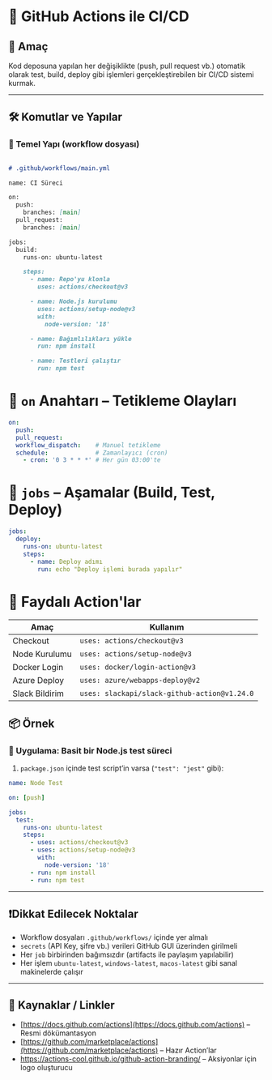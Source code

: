 # 🤖 GitHub Actions ile CI/CD

## 🧠 Amaç

Kod deposuna yapılan her değişiklikte (push, pull request vb.) otomatik olarak test, build, deploy gibi işlemleri gerçekleştirebilen bir CI/CD sistemi kurmak.

---

## 🛠️ Komutlar ve Yapılar

### 🔹 Temel Yapı (workflow dosyası)

```markdown

# .github/workflows/main.yml

name: CI Süreci

on:
  push:
    branches: [main]
  pull_request:
    branches: [main]

jobs:
  build:
    runs-on: ubuntu-latest

    steps:
      - name: Repo'yu klonla
        uses: actions/checkout@v3

      - name: Node.js kurulumu
        uses: actions/setup-node@v3
        with:
          node-version: '18'

      - name: Bağımlılıkları yükle
        run: npm install

      - name: Testleri çalıştır
        run: npm test
```
# 🔹 `on` Anahtarı – Tetikleme Olayları
```yaml
on:
  push:
  pull_request:
  workflow_dispatch:    # Manuel tetikleme
  schedule:             # Zamanlayıcı (cron)
    - cron: '0 3 * * *' # Her gün 03:00'te
```
# 🔹 `jobs` – Aşamalar (Build, Test, Deploy)

```yaml
jobs:
  deploy:
    runs-on: ubuntu-latest
    steps:
      - name: Deploy adımı
        run: echo "Deploy işlemi burada yapılır"
```
# 🔹 Faydalı Action'lar
| Amaç           | Kullanım                                     |
| -------------- | -------------------------------------------- |
| Checkout       | `uses: actions/checkout@v3`                  |
| Node Kurulumu  | `uses: actions/setup-node@v3`                |
| Docker Login   | `uses: docker/login-action@v3`               |
| Azure Deploy   | `uses: azure/webapps-deploy@v2`              |
| Slack Bildirim | `uses: slackapi/slack-github-action@v1.24.0` |
## 📦 Örnek

### 📘 Uygulama: Basit bir Node.js test süreci

1. `package.json` içinde test script’in varsa (`"test": "jest"` gibi):

```yaml
name: Node Test

on: [push]

jobs:
  test:
    runs-on: ubuntu-latest
    steps:
      - uses: actions/checkout@v3
      - uses: actions/setup-node@v3
        with:
          node-version: '18'
      - run: npm install
      - run: npm test
```


---

## ❗️Dikkat Edilecek Noktalar

- Workflow dosyaları `.github/workflows/` içinde yer almalı
- `secrets` (API Key, şifre vb.) verileri GitHub GUI üzerinden girilmeli
- Her `job` birbirinden bağımsızdır (artifacts ile paylaşım yapılabilir)
- Her işlem `ubuntu-latest`, `windows-latest`, `macos-latest` gibi sanal makinelerde çalışır
---
## 🔗 Kaynaklar / Linkler

- [https://docs.github.com/actions](https://docs.github.com/actions) – Resmi dökümantasyon
- [https://github.com/marketplace/actions](https://github.com/marketplace/actions) – Hazır Action’lar
- https://actions-cool.github.io/github-action-branding/ – Aksiyonlar için logo oluşturucu